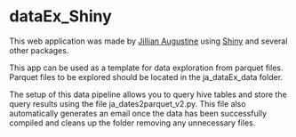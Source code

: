 # dataEx_Shiny

This web application was made by [Jillian Augustine](https://jill-augustine.github.io/) using [Shiny](https://shiny.rstudio.com/) and several other packages.

This app can be used as a template for data exploration from parquet files. Parquet files to be explored should be located in the ja_dataEx_data folder. 

The setup of this data pipeline allows you to query hive tables and store the query results using the file ja_dates2parquet_v2.py. This file also automatically generates an email once the data has been successfully compiled and cleans up the folder removing any unnecessary files. 
